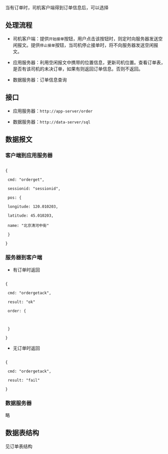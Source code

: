 当有订单时，司机客户端得到订单信息后，可以选择

## 处理流程



* 司机客户端：提供`开始接单`按钮，用户点击该按钮时，则定时向服务器发送空闲报文。提供`停止接单`按钮，当司机停止接单时，将不向服务器发送空闲报文。

* 应用服务器：利用空闲报文中携带的位置信息，更新司机位置。查看订单表，是否有该司机的未决订单，如果有则返回订单信息。否则不返回。

* 数据服务器：订单信息查询





## 接口

* 应用服务器：`http://app-server/order`

* 数据服务器：`http://data-server/sql`



## 数据报文

### 客户端到应用服务器

```

{

 cmd: "orderget",

 sessionid: "sessionid",

 pos: {

 longitude: 120.010203,

 latitude: 45.010203,

 name: "北京清河中街"

 }

}

```

### 服务器到客户端

- 有订单时返回



```

{

 cmd: "ordergetack",

 result: "ok"

 order: {



 }

}

```



- 无订单时返回



```

{

 cmd: "ordergetack",

 result: "fail"

}

```



### 数据服务器

略



## 数据表结构

见订单表结构


